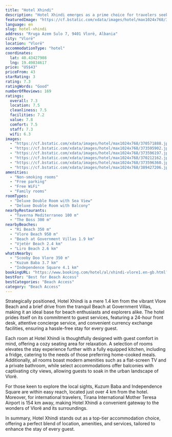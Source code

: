 ```yaml
---
title: "Hotel Xhindi"
description: "Hotel Xhindi emerges as a prime choice for travelers seeking a blend of comfort and convenience in the heart of Vlorë, just a short stroll from the serene Ri Beach."
featuredImage: "https://cf.bstatic.com/xdata/images/hotel/max1024x768/370571888.jpg?k=b8e37295076f9ca0a0410217aa98bb7338a1a7b05e21020d6dbfb8d224b466bb&o=&hp=1"
language: en
slug: hotel-xhindi
address: "Rruga Azem Sulo 7, 9401 Vlorë, Albania"
city: "Vlorë"
location: "Vlorë"
accommodationType: "hotel"
coordinates:
  lat: 40.43427908
  lng: 19.49834617
price: "US$43"
priceFrom: 43
starRating: 3
rating: 7.3
ratingWords: "Good"
numberOfReviews: 169
ratings:
  overall: 7.3
  location: 7.5
  cleanliness: 7.5
  facilities: 7.2
  value: 7.8
  comfort: 7.5
  staff: 7.3
  wifi: 6.3
images:
  - "https://cf.bstatic.com/xdata/images/hotel/max1024x768/370571888.jpg?k=b8e37295076f9ca0a0410217aa98bb7338a1a7b05e21020d6dbfb8d224b466bb&o=&hp=1"
  - "https://cf.bstatic.com/xdata/images/hotel/max1024x768/373595902.jpg?k=795ba658722c3d27ebd92e9c4d348102ef46ec1398e3a8ebbfff451ede2f1d9b&o=&hp=1"
  - "https://cf.bstatic.com/xdata/images/hotel/max1024x768/373596197.jpg?k=d9daa5a5b2a4c898084b25fc04cb7bb3099dbf8b16855377d4e9fa968f293e8c&o=&hp=1"
  - "https://cf.bstatic.com/xdata/images/hotel/max1024x768/370212162.jpg?k=c74e6844e45e6db6720f6e9227ef464488b90477b54a0e614b93c087dbad1a73&o=&hp=1"
  - "https://cf.bstatic.com/xdata/images/hotel/max1024x768/373596360.jpg?k=674c90205c2aab6f5bac2f2f629ca38b89b9786ecb99948344d7b1371a27ef71&o=&hp=1"
  - "https://cf.bstatic.com/xdata/images/hotel/max1024x768/389427206.jpg?k=592e1ed2374b21b0c59b8378cdf49b6322f85d536b5b9c38539d011ddc3cd53c&o=&hp=1"
amenities:
  - "Non-smoking rooms"
  - "Free parking"
  - "Free WiFi"
  - "Family rooms"
roomTypes:
  - "Deluxe Double Room with Sea View"
  - "Deluxe Double Room with Balcony"
nearbyRestaurants:
  - "Taverna Mediterraneo 100 m"
  - "The Boss 300 m"
nearbyBeaches:
  - "Ri Beach 350 m"
  - "Vlore Beach 950 m"
  - "Beach at Government Villas 1.9 km"
  - "Vjetër Beach 2.4 km"
  - "Liro Beach 2.6 km"
whatsNearby:
  - "Scooby Doo Vlore 350 m"
  - "Kuzum Baba 3.7 km"
  - "Independence Square 4.1 km"
bookingURL: "https://www.booking.com/hotel/al/xhindi-vlore1.en-gb.html?aid=8035640"
bestFor: "Best for Beach Access"
bestCategories: "Beach Access"
category: "Beach Access"
---
```


Strategically positioned, Hotel Xhindi is a mere 1.4 km from the vibrant Vlore Beach and a brief drive from the tranquil Beach at Government Villas, making it an ideal base for beach enthusiasts and explorers alike. The hotel prides itself on its commitment to guest services, featuring a 24-hour front desk, attentive concierge service, and convenient currency exchange facilities, ensuring a hassle-free stay for every guest.

Each room at Hotel Xhindi is thoughtfully designed with guest comfort in mind, offering a cozy seating area for relaxation. A selection of rooms elevates the stay experience further with a fully equipped kitchen, including a fridge, catering to the needs of those preferring home-cooked meals. Additionally, all rooms boast modern amenities such as a flat-screen TV and a private bathroom, while select accommodations offer balconies with captivating city views, allowing guests to soak in the urban landscape of Vlorë.

For those keen to explore the local sights, Kuzum Baba and Independence Square are within easy reach, located just over 4 km from the hotel. Moreover, for international travelers, Tirana International Mother Teresa Airport is 154 km away, making Hotel Xhindi a convenient gateway to the wonders of Vlorë and its surroundings.

In summary, Hotel Xhindi stands out as a top-tier accommodation choice, offering a perfect blend of location, amenities, and services, tailored to enhance the stay of every guest.